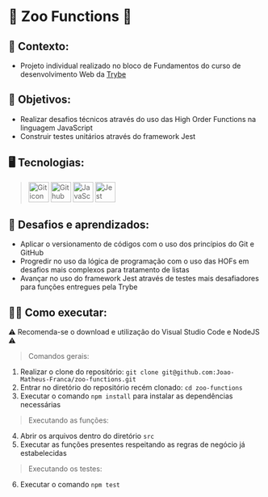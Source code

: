 # 🦁 Zoo Functions 🦁 #
## 📝 Contexto: 
* Projeto individual realizado no bloco de Fundamentos do curso de desenvolvimento Web da
<a href="https://www.betrybe.com/">Trybe</a>
## 🎯 Objetivos: 
* Realizar desafios técnicos através do uso das High Order Functions na linguagem JavaScript
* Construir testes unitários através do framework Jest
## 🖥️ Tecnologias:
> <img src="https://cdn.jsdelivr.net/gh/devicons/devicon/icons/git/git-original.svg" height=40 alt="Git icon"/>
> <img src="https://cdn.jsdelivr.net/gh/devicons/devicon/icons/github/github-original.svg" height=40 alt="Github icon"/>
> <img src="https://cdn.jsdelivr.net/gh/devicons/devicon/icons/javascript/javascript-original.svg" height=40 alt="JavaScript icon"/>
> <img src="https://cdn.jsdelivr.net/gh/devicons/devicon/icons/jest/jest-plain.svg" height=40 alt="Jest icon"/>
## 🧠 Desafios e aprendizados:
* Aplicar o versionamento de códigos com o uso dos princípios do Git e GitHub 
* Progredir no uso da lógica de programação com o uso das HOFs em desafios mais complexos para tratamento de listas
* Avançar no uso do framework Jest através de testes mais desafiadores para funções entregues pela Trybe 
## 👨‍💻 Como executar: 
⚠️ Recomenda-se o download e utilização do Visual Studio Code e NodeJS ⚠️
> Comandos gerais:
1. Realizar o clone do repositório: ``` git clone git@github.com:Joao-Matheus-Franca/zoo-functions.git ```
2. Entrar no diretório do repositório recém clonado: ``` cd zoo-functions ``` 
3. Executar o comando ``` npm install ``` para instalar as dependências necessárias
> Executando as funções:
4. Abrir os arquivos dentro do diretório ``` src ``` 
5. Executar as funções presentes respeitando as regras de negócio já estabelecidas
> Executando os testes:
6. Executar o comando ``` npm test ```
